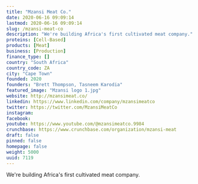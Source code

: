 ```yaml
---
title: "Mzansi Meat Co."
date: 2020-06-16 09:09:14
lastmod: 2020-06-16 09:09:14
slug: /mzansi-meat-co
description: "We're building Africa's first cultivated meat company."
proteins: [Cell-Based]
products: [Meat]
business: [Production]
finance_type: []
country: "South Africa"
country_code: ZA
city: "Cape Town"
founded: 2020
founders: "Brett Thompson, Tasneem Karodia"
featured_image: "Mzansi logo 1.jpg"
website: http://mzansimeat.co/
linkedin: https://www.linkedin.com/company/mzansimeatco
twitter: https://twitter.com/MzansiMeatCo
instagram: 
facebook: 
youtube: https://www.youtube.com/@mzansimeatco.9984
crunchbase: https://www.crunchbase.com/organization/mzansi-meat
draft: false
pinned: false
homepage: false
weight: 5000
uuid: 7119
---
```

We're building Africa's first cultivated meat company.
